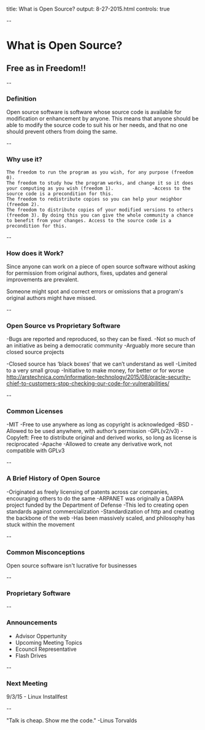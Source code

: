 title: What is Open Source?
output: 8-27-2015.html
controls: true

--

# What is Open Source?
## Free as in Freedom!!

--

### Definition

Open source software is software whose source code is available for modification or enhancement by anyone. This means that anyone should be able to modify the source code to suit his or her needs, and that no one should prevent others from doing the same.

--

### Why use it?


    The freedom to run the program as you wish, for any purpose (freedom 0).
    The freedom to study how the program works, and change it so it does your computing as you wish (freedom 1).              -Access to the source code is a precondition for this.
    The freedom to redistribute copies so you can help your neighbor (freedom 2).
    The freedom to distribute copies of your modified versions to others (freedom 3). By doing this you can give the whole community a chance to benefit from your changes. Access to the source code is a precondition for this.


--

### How does it Work?

Since anyone can work on a piece of open source software without asking for permission from original authors, fixes, updates and general improvements are prevalent.

Someone might spot and correct errors or omissions that a program's original authors might have missed.

--
### Open Source vs Proprietary Software
-Bugs are reported and reproduced, so they can be fixed.
-Not so much of an initiative as being a democratic community
-Arguably more secure than closed source projects

-Closed source has ‘black boxes’ that we can’t understand as well
-Limited to a very small group
-Initiative to make money, for better or for worse
http://arstechnica.com/information-technology/2015/08/oracle-security-chief-to-customers-stop-checking-our-code-for-vulnerabilities/

--
### Common Licenses
-MIT
    -Free to use anywhere as long as copyright is acknowledged
-BSD
    -Allowed to be used anywhere, with author’s permission
-GPL(v2/v3)
    -Copyleft: Free to distribute original and derived works, so long as license is reciprocated 
-Apache
    -Allowed to create any derivative work, not compatible with GPLv3


--
### A Brief History of Open Source

-Originated as freely licensing of patents across car companies, encouraging others to do the same
    -ARPANET was originally a DARPA project funded by the Department of Defense
    -This led to creating open standards against commercialization
    -Standardization of http and creating the backbone of the web
    -Has been massively scaled, and philosophy has stuck within the movement

--

### Common Misconceptions

Open source software isn't lucrative for businesses

 <!-- find that charging users money for software services and support (rather than for the software itself) is more lucrative. This way, their software remains free of charge and they make money helping others install, use, and troubleshoot it. -->

--

### Proprietary Software

<!--software  source code that cannot be modified by anyone but the person, team, or organization who created it and maintains exclusive control over it. This kind of software is frequently called "proprietary software" or "closed source" software, because its source code is the property of its original authors, who are the only ones legally allowed to copy or modify it. Microsoft Word and Adobe Photoshop are examples of proprietary software. In order to use proprietary software, computer users must agree (usually by signing a license displayed the first time they run this software) that they will not do anything with the software that the software's authors have not expressly permitted.-->

--

### Announcements

* Advisor Oppertunity
* Upcoming Meeting Topics
* Ecouncil Representative
* Flash Drives

--

### Next Meeting

9/3/15 - Linux Installfest

--

<!-- "Open source is not only free as in lunch, but also free as in speech" -->

"Talk is cheap. Show me the code." -Linus Torvalds
